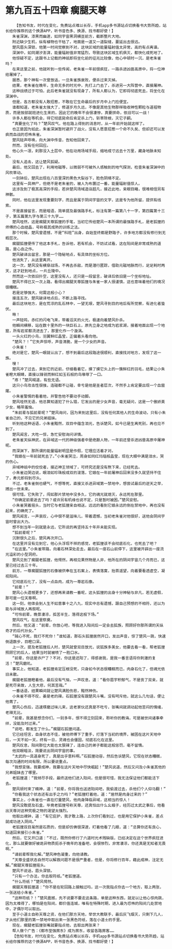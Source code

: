 # 第九百五十四章 瘸腿天尊
        【告知书友，时代在变化，免费站点难以长存，手机app多书源站点切换看书大势所趋，站长给你推荐的这个换源APP，听书音色多、换源、找书都好使！】
       朱雀深渊，漆黑而幽邃，如同宇宙黑洞横亘前方，截断整片大地。
       附近缺少生机，纵有植物也干枯了，地面是一道又一道裂缝，蔓延出去很远。
       楚风眉头深锁，他第一时间觉察到不对，这块区域的能量辐射值太异常，高的有点离谱。
       深渊中，如同潮汐澎湃，能量辐射值非常猛烈，导致这块区域生机俱灭，都快化成死地了。
       他惊疑不定，这跟书上记载的神祇即将坐化前的征兆比较像，他心中顿时一沉，是老朱雀吗？
       在来这里之前，他就听到一些传闻，老朱雀一年前很疯狂，一路杀进凶兽高原中，将一位神给屠掉了。
       据悉，那个神有一次曾放话，一旦朱雀族衰败，便杀过来灭掉。
       结果，老朱雀在晚年，生命无多的时光中，先打上门去了，杀进另一大阵营中，直接屠神。
       这种战绩过于可怕，此后老朱雀就没有现身了，所有人都认为，它即将彻底死去，将坐化在深渊中。
       但是，各方都没有人敢招惹，不敢在它生命最后的岁月中上门捡便宜。
       谁都知道，老朱雀太强大了，修道岁月久远，不像是其他生物那样吸收神性颗粒与道祖物质，而是按部就班进化生来的，因此它的晚年不会很凄惨，真要拼命，依旧可以一战！
       许多人都在等机会，待它彻底毙命后肯定杀上门，斩草除根，灭它子嗣。
       “真要坐化了吗？”楚风叹气，他在路上得到的消息时，从一年前开始就这样了。
       也正是因为如此，朱雀深渊暂时避开了战火，没有人愿意招惹一个命不久矣、但却还可以发疯而血战的恐怖朱雀。
       楚风轻声呼唤，向大渊中传音，告知他回来了。
       然而，没有任何回应。
       他心头一凛，刹那没入土层中，他在动用场域手段，缩地成寸远去十万里，藏身地脉未知处。
       没有人追击，这让楚风狐疑。
       最后，他又回去了，利用地磁等，以微弱不可被外人感触到的地气探测，检查朱雀深渊中的风吹草动。
       一刻钟后，楚风出现在八百里深的黑色大裂谷下，脸色阴晴不定。
       这里有一具神尸，但绝不是老朱雀的，被人为布置过一番，能量辐射值惊人。
       这涉及到了极其高深的手段，若非楚风场域造诣超凡，接近此地，亲眼目睹，很难相信另有神骸。
       同时，他在这里发现重要刻字，而且是属于阴间宇宙的文字，这是专为他所留，提供有线索。
       不是直接留言，而是暗语，简单提及最强路手札，标注有第一篇第八十一字，第四篇第十三子，第五篇第九字与第三十九字……
       楚风哑然，这是瘸腿天尊狐狸的手笔，当初它传给楚风一本所谓的最强路手札，是老狐狸的师傅的心血结晶，号称极其成熟的训练之法。
       那个时候，楚风曾遗憾，不是“科班”出身，自始至终都是野路子，许多地方都没有修行到无暇层次。
       瘸腿狐狸便传了他这本手札，告诉他，若有机会，不妨试试看，这在阳间是非常成熟的道路，是心血之作。
       楚风破译出留言，那是一个隐秘地点，有具体的坐标方位。
       他消失了，从这里离开。
       这一次，楚风没有横穿战场，不再去杀敌，而是潜行匿踪，借助元磁地脉而行，足足耗时两天，这才赶到地点，一片丘陵中。
       然而这一次依旧扑空，这里没有人，还只是一段留言，破译后依旧是一个坐标地址。
       楚风不得已又一次上路，看得出瘸腿天尊狐狸与朱雀一家人很谨慎，这也意味着他们的境况很糟糕。
       若是足够强大，何需这般小心？
       接连五次，楚风破译地点后，不断上路寻找。
       最后这块地方，是在荒凉的乱石林中，一望无垠，楚风寻到目的地后有所觉察，有进化者蛰伏。
       啾！
       一声轻鸣，赤红的闪电飞来，带着滔天的火光，极速向着楚风扑杀。
       他瞬间横移，站在数十里外的一块巨石上，原先立身之地成为岩浆湖，接着地面出现一个地窟，所有岩浆都流进去了，那里化作一个漩涡。
       一头火红的小鸟，羽翼鲜红晶莹，正偏着头看向他。
       “楚风？！”它失声惊呼，声音清脆，是一个少女的声音。
       小朱雀！
       绝对是它，楚风一眼就认出了，想不到最后这段路途很顺利，直接找对地方，发现了这一族。
       嗖！
       楚风冲了过去，来到它的近前，仔细看着它，摸了摸它头上的一簇鲜红的羽毛，结果让小朱雀瞪大眼睛，直接以锋锐而鲜红如玉石般的鸟喙啄了一口。
       “疼！”楚风喊道，有些无语。
       这只小鸟攻击性很强，连碰都不让碰，幸亏是他是圣者层次，不然手上肯定要出现一个血窟窿。
       小朱雀警惕的看着他，并警告他不要动手动脚。
       楚风哑然无语，他总算知道犯了什么错，它发出的是少女声音，毫无疑问，这是一个傲娇美少女，略带羞恼。
       “朱前辈与狐前辈呢？”楚风询问，因为来到这里后，没有任何其他人的生命波动，只有小朱雀自己的，不见它的兄弟姐妹。
       听到他这种话语，小朱雀黯然，双目中蕴含泪光，告诉楚风，如今已是生离死别，再也见不到了。
       楚风闻言，大吃一惊，急忙安慰询问详情。
       老朱雀天纵神武，在异域这一代的神级强者中是绝巅人物，一年前还曾杀进凶兽高原中屠神呢。
       而深渊下，那所谓的能量辐射明显是作假，它理应活着才对。
       “我娘在一年前就死去了。”小朱雀哭泣，周身如同红玛瑙般晶莹，现在大眼中满是泪水，哭的伤心。
       异域神祇中的佼佼者，接近神王领域了，可终究还是没有熬下来，已经死去。
       小朱雀边哭边说，眼泪如珍珠般成双的滚落，它娘在一年前屠神后回来没多久就坚持不住了，寿元即将到尽头。
       不过，老朱雀倒也硬气，不想等死，直接又杀进异域第一禁地中，想尝试最后的逆天之举，搏出一世未来。
       很可惜，它失败了，闯如那片禁地中没多久，它的魂光就熄灭，永远死在那里。
       “你确定前辈逝去了吗？或许另有机缘也说不定，只是暂时被困。”楚风安慰。
       小朱雀哭着摇头，当时它与老狐狸亲自相送，远远的看到它娘永远的倒在禁地中，再也没有起来，的确死了。
       楚风闻言，一声哀叹，心中很不是滋味儿，带着遗憾，当初老朱雀对他很好，送他会阴间宇宙时曾出大力。
       想不到当年一别就是永远，它所说的再坚持五十年并未能实现。
       “狐前辈呢？”
       沉默很久之后，楚风再次开口。
       在这里并没有见到它，他心头浮现不祥的感觉，老狐狸该不会彻底石化，也死去了吧？
       “在这里。”小朱雀带路，向着石林深处走去，最后在一座石山前停下，这里被开辟出一座流光溢彩的小型洞府。
       楚风见到了瘸腿老狐狸，他愕然，再相见果然物是人非，他所在的阴间宇宙几个月而已，这里已经过去三十年。
       前方，一尊瘸腿狐狸的石像被供奉在玉石案上，表情落寞，抬首遥望，向着要看透虚空，凝视阳间。
       它彻底石化了，没有一点血肉，成为一尊岩石像。
       “前辈！”
       楚风心头遗憾更多了，还想再来请教一番呢，这头狐狸的出身十分神秘与非凡，若无虚假，那可是一位天尊啊。
       这一刻，他体会到人生不如意事十之八九，现实中总有遗憾，跟自己预想的不相符，还以为能与异域故人再叙呢。
       “可怜前辈，晚景凄凉，孤苦半生，落得这般下场。”
       楚风叹气，在这里祭奠。
       然后，他又道：“前辈，你放心吧，等我进入阳间后一定会去狐族，照顾好你那所谓的天纵奇才的后代孙女。”
       “贼心不死，我打不死你！”谁知道，那石头狐狸居然开口，发出声音，惊了楚风一跳，快速倒退数步，目瞪口呆。
       上一次，提及老狐狸后人时，楚风就曾双目放光，说狐族多美女，他要去看一看，帮老狐狸照顾它的后人，结果当时就被喷了一脸口水。
       “前辈，你这是诈尸了？不对，你这是还阳了，得感谢我，是我一番言语将你刺激的复活！”楚风磨叽。
       事实上，他知道，老狐狸肯定压根没死，只身如今状态很糟糕而已，肉身石化了，但魂光依旧未散。
       瘸腿老狐狸瞪着他，最后没有气恼，一声叹息，道：“看你眉宇积郁气，不是丧了双亲，就是死尽亲故，人生大悲，何其苦哉。”
       一番话语，结果瞬间就让楚风满脸伤悲，黯然神伤。
       小朱雀不得不叹，姜是老的辣，石狐狸没有跟楚风斗嘴，没有呵斥他，就这么几句话，便让他蔫了。
       楚风心伤后，迅速琢磨过味儿来，这老家伙还真是不吃亏，张嘴间就调动起他苦闷的情绪，老辣无比。
       “前辈，我甚是想念你们，一别多年，恨不得立刻回来，聆听你的教诲，可是被世间诸事牵绊，没能及时过来。”
       “说吧，都发生了什么。”瘸腿石狐狸问道。
       它已经坦言，自身状态不佳，被他师傅下了重手，打落下当初的境界，被困在这片天地中后，一天不如一天，终有一日，灵魂也会僵固，彻底石化在这里。
       楚风叹息，阳间那位大能也太狠辣了，连自己的弟子都能这般惩罚，毫不留情。
       他双眼暗淡，简要说出阴间宇宙的事。
       “太武的一具道身死了，真是出乎意料啊。”石狐狸动容，然后告诉楚风，它现在状态糟糕，每次沟通的时间有限，所以要说重点。
       “我想变强，我要成神，我要在这片天地中尽快崛起！”楚风说道，然后又问及小朱雀其他的兄弟姐妹去了哪里。
       老狐狸道：“我倾尽手段，最终送他们进入阳间，但是很可惜，我无法保证他们都能活下去。
       楚风顿时来了精神，道：“前辈，你将我也送进阳间吧，我偷渡过去，杀他们个人仰马翻！”
       “你看我这个状态还有出手之力吗？”老狐狸盯着他，道：“居然是肉身过来的？”
       事实上，小朱雀也一直在打量楚风，他肉身降临异域，这相当的惊人！
       楚风没敢提及石盒，毕竟老狐狸号称天尊，还真怕出什么幺蛾子，经历过太武之事后，他看出天尊对这种究极之物的渴望太强烈。
       他取出魂钟，道：“有它庇护，我才敢上路，上次你们看到过，也是用它保护小朱雀，差点就成功进入阴间。”
       老狐狸双目虽然是石质的，但是却仿佛很深邃，盯着他看了几眼，道：“总算你还有良心，知道回来接引小朱雀。”
       然后，它又开口道：“不过，既然你修行了六道时光术残缺版，已经决定在这个世界疯狂进化，那么就要做好被诡异物质扼杀于晚年的准备吧，会很惨烈，非常凄凉，你还真是无知者无畏啊。”
       “请前辈帮我化解。”楚风神色凝重，向他请教。
       “天尊全盛状态自然可以解救问题不是很严重者，但是，你将修行百年，藉此成神，注定无解。”瘸腿天尊狐狸摇头。
       楚风不说话，眉头深锁。
       “只有一个办法，你去取符纸。”老狐狸道。
       “什么符纸？”楚风愕然。
       瘸腿天尊狐狸道：“你不是在轮回路上接触过吗，这一次我指点你去一个地方，取上两张，一张送给小朱雀。”
       “这种符纸？！”楚风震撼，先不说要不要走这条路，单是这种东西，就足以让他心惊肉跳，因为太难得了，哪怕是在阳间，都价值连城，唯有在特殊时期，进入最为恐怖的阳间几处禁地中，才偶尔可以取出。
       至于小道士自称天尊之资，在他们那方天地，举世大教联手，最后灰飞烟灭，只剩下几人，才从他们那里的第一禁地中取出来一张黑色符纸，落在小道士的手里。
       现在，瘸腿老狐狸张嘴就要指点他，去取出两张来？
       帮人做个广告：《都市至强房东》成为房东，收留各路房客……
       【告知书友，时代在变化，免费站点难以长存，手机app多书源站点切换看书大势所趋，站长给你推荐的这个换源APP，听书音色多、换源、找书都好使！】